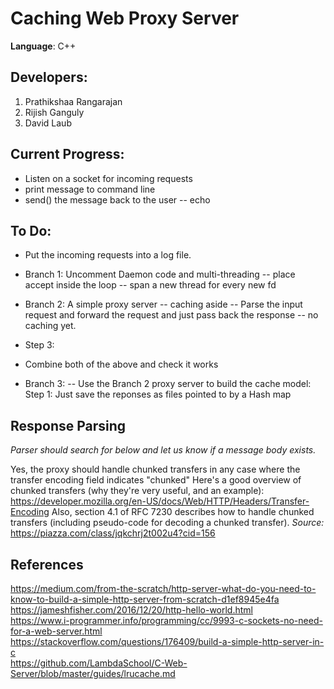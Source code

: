 Caching Web Proxy Server
========================

**Language**: C++  

**Developers**:
---------------
 1. Prathikshaa Rangarajan  
 2. Rijish Ganguly   
 3. David Laub    


## Current Progress:
* Listen on a socket for incoming requests
* print message to command line
* send() the message back to the user -- echo


## To Do:

* Put the incoming requests into a log file.

* Branch 1: Uncomment Daemon code and multi-threading
--  place accept inside the loop -- span a new thread for every new fd

* Branch 2: A simple proxy server -- caching aside
-- Parse the input request and forward the request and just pass back the response -- no caching yet.

* Step 3:
- Combine both of the above and check it works

* Branch 3:
-- Use the Branch 2 proxy server to build the cache model:
   Step 1: Just save the reponses as files pointed to by a Hash map

## Response Parsing
*Parser should search for below and let us know if a message body exists.*

Yes, the proxy should handle chunked transfers in any case where the transfer encoding field indicates "chunked"
Here's a good overview of chunked transfers (why they're very useful, and an example):
https://developer.mozilla.org/en-US/docs/Web/HTTP/Headers/Transfer-Encoding
Also, section 4.1 of RFC 7230 describes how to handle chunked transfers (including pseudo-code for decoding a chunked transfer).
_Source:_ https://piazza.com/class/jqkchrj2t002u4?cid=156

## References
https://medium.com/from-the-scratch/http-server-what-do-you-need-to-know-to-build-a-simple-http-server-from-scratch-d1ef8945e4fa  
https://jameshfisher.com/2016/12/20/http-hello-world.html  
https://www.i-programmer.info/programming/cc/9993-c-sockets-no-need-for-a-web-server.html  
https://stackoverflow.com/questions/176409/build-a-simple-http-server-in-c  
https://github.com/LambdaSchool/C-Web-Server/blob/master/guides/lrucache.md  
